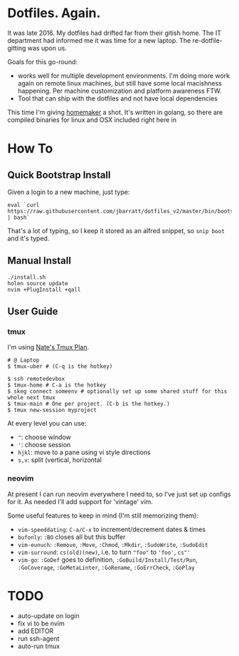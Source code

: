 # Dotfiles. Again.

It was late 2016. My dotfiles had drifted far from their gitish home. The IT department had informed me it was time for a new laptop. The re-dotfile-gitting was upon us.

Goals for this go-round:

* works well for multiple development environments. I'm doing more work again on remote linux machines, but still have some local macishness happening. Per machine customization and platform awareness FTW.
* Tool that can ship with the dotfiles and not have local dependencies

This time I'm giving [homemaker](https://foosoft.net/projects/homemaker/) a shot. It's written in golang, so there are compiled binaries for linux and OSX included right here in 

# How To

## Quick Bootstrap Install

Given a login to a new machine, just type:

    eval `curl https://raw.githubusercontent.com/jbarratt/dotfiles_v2/master/bin/bootstrap.sh | bash`

That's a lot of typing, so I keep it stored as an alfred snippet, so `snip boot` and it's typed.

## Manual Install

    ./install.sh
    holen source update
    nvim +PlugInstall +qall

## User Guide

### tmux

I'm using [Nate's Tmux Plan](http://endot.org/2014/03/20/my-tmux-configuration-refined/).

    # @ Laptop 
    $ tmux-uber # (C-q is the hotkey)

    $ ssh remotedevbox
    $ tmux-home # C-a is the hotkey
    $ skeg connect someenv # optionally set up some shared stuff for this whole next tmux
    $ tmux-main # One per project. (C-b is the hotkey.)
    $ tmux new-session myproject

At every level you can use:

* `"`: choose window
* `'`: choose session
* `hjkl`: move to a pane using vi style directions
* `s,v`: split (vertical, horizontal

### neovim

At present I can run neovim everywhere I need to, so I've just set up configs for it.
As needed I'll add support for 'vintage' vim.

Some useful features to keep in mind (I'm still memorizing them):

* `vim-speeddating`: `C-a/C-x` to increment/decrement dates & times
* `bufonly`: `:BO` closes all but this buffer 
* `vim-eunuch`: `:Remove`, `:Move`, `:Chmod`, `:Mkdir`, `:SudoWrite`, `:SudoEdit` 
* `vim-surround`: `cs(old)(new)`, i.e. to turn `"foo"` to `'foo'`, `cs"'`
* `vim-go`: `:GoDef` goes to definition, `:GoBuild/Install/Test/Run`, `:GoCoverage`, `:GoMetaLinter`, `:GoRename`, `:GoErrCheck`, `:GoPlay`


# TODO

* auto-update on login
* fix vi to be nvim
* add EDITOR
* run ssh-agent
* auto-run tmux
